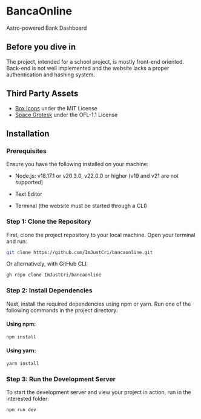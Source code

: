 # BancaOnline
  Astro-powered Bank Dashboard

## Before you dive in
  The project, intended for a school project, is mostly front-end oriented.
  Back-end is not well implemented and the website lacks a proper authentication and hashing system.

## Third Party Assets
  - [Box Icons](https://boxicons.com/) under the MIT License
  - [Space Grotesk](https://fonts.google.com/specimen/Space+Grotesk) under the OFL-1.1 License

## Installation
### Prerequisites
Ensure you have the following installed on your machine:

  - Node.js: v18.17.1 or v20.3.0, v22.0.0 or higher (v19 and v21 are not supported)

  - Text Editor

  - Terminal (the website must be started through a CLI)

### Step 1: Clone the Repository
First, clone the project repository to your local machine. Open your terminal and run:

```bash
git clone https://github.com/ImJustCri/bancaonline.git
```

Or alternatively, with GitHub CLI:

```bash
gh repo clone ImJustCri/bancaonline
```

### Step 2: Install Dependencies
Next, install the required dependencies using npm or yarn. Run one of the following commands in the project directory: 

#### Using npm:

```bash
npm install
```

#### Using yarn:

```bash
yarn install
```

### Step 3: Run the Development Server
To start the development server and view your project in action, run in the interested folder:

```bash
npm run dev
```
